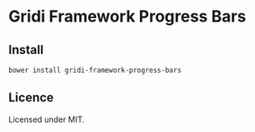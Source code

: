 # Gridi Framework Progress Bars

## Install
`bower install gridi-framework-progress-bars`

## Licence

Licensed under MIT.
